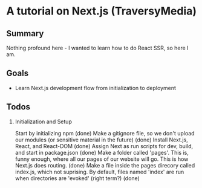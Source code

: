 # A tutorial on Next.js (TraversyMedia)

## Summary

Nothing profound here - I wanted to learn how to do React SSR, so here I am.

## Goals

- Learn Next.js development flow from initialization to deployment

## Todos

1. Initialization and Setup

   Start by initializing npm (done)
   Make a gitignore file, so we don't upload our modules (or sensitive material in the future) (done)
   Install Next.js, React, and React-DOM (done)
   Assign Next as run scripts for dev, build, and start in package.json (done)
   Make a folder called 'pages'. This is, funny enough, where all our pages of our website will go. This is how Next.js does routing. (done)
   Make a file inside the pages direcory called index.js, which not suprising. By default, files named 'index' are run when directories are 'evoked' (right term?) (done)
